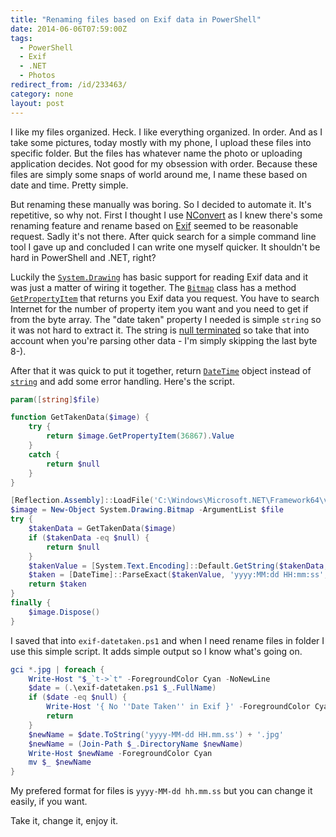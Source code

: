```yaml
---
title: "Renaming files based on Exif data in PowerShell"
date: 2014-06-06T07:59:00Z
tags:
  - PowerShell
  - Exif
  - .NET
  - Photos
redirect_from: /id/233463/
category: none
layout: post
---
```

I like my files organized. Heck. I like everything organized. In order. And as I take some pictures, today mostly with my phone, I upload these files into specific folder. But the files has whatever name the photo or uploading application decides. Not good for my obsession with order. Because these files are simply some snaps of world around me, I name these based on date and time. Pretty simple. 

<!-- excerpt -->

But renaming these manually was boring. So I decided to automate it. It's repetitive, so why not. First I thought I use [NConvert][1] as I knew there's some renaming feature and rename based on [Exif][8] seemed to be reasonable request. Sadly it's not there. After quick search for a simple command line tool I gave up and concluded I can write one myself quicker. It shouldn't be hard in PowerShell and .NET, right?

Luckily the [`System.Drawing`][2] has basic support for reading Exif data and it was just a matter of wiring it together. The [`Bitmap`][3] class has a method [`GetPropertyItem`][4] that returns you Exif data you request. You have to search Internet for the number of property item you want and you need to get if from the byte array. The "date taken" property I needed is simple `string` so it was not hard to extract it. The string is [null terminated][5] so take that into account when you're parsing other data - I'm simply skipping the last byte 8-).

After that it was quick to put it together, return [`DateTime`][6] object instead of [`string`][7] and add some error handling. Here's the script.

```powershell
param([string]$file)

function GetTakenData($image) {
	try {
		return $image.GetPropertyItem(36867).Value
	}	
	catch {
		return $null
	}
}

[Reflection.Assembly]::LoadFile('C:\Windows\Microsoft.NET\Framework64\v4.0.30319\System.Drawing.dll') | Out-Null
$image = New-Object System.Drawing.Bitmap -ArgumentList $file
try {
	$takenData = GetTakenData($image)
	if ($takenData -eq $null) {
		return $null
	}
	$takenValue = [System.Text.Encoding]::Default.GetString($takenData, 0, $takenData.Length - 1)
	$taken = [DateTime]::ParseExact($takenValue, 'yyyy:MM:dd HH:mm:ss', $null)
	return $taken
}
finally {
	$image.Dispose()
}
```

I saved that into `exif-datetaken.ps1` and when I need rename files in folder I use this simple script. It adds simple output so I know what's going on.

```powershell
gci *.jpg | foreach {
	Write-Host "$_`t->`t" -ForegroundColor Cyan -NoNewLine 
	$date = (.\exif-datetaken.ps1 $_.FullName)
	if ($date -eq $null) {
		Write-Host '{ No ''Date Taken'' in Exif }' -ForegroundColor Cyan	
		return
	}
	$newName = $date.ToString('yyyy-MM-dd HH.mm.ss') + '.jpg'
	$newName = (Join-Path $_.DirectoryName $newName)
	Write-Host $newName -ForegroundColor Cyan
	mv $_ $newName
}
``` 

My prefered format for files is `yyyy-MM-dd hh.mm.ss` but you can change it easily, if you want.

Take it, change it, enjoy it.

[1]: http://www.xnview.com/en/nconvert/
[2]: http://msdn.microsoft.com/en-us/library/system.drawing.aspx
[3]: http://msdn.microsoft.com/en-us/library/system.drawing.bitmap.aspx
[4]: http://msdn.microsoft.com/en-us/library/system.drawing.image.getpropertyitem.aspx
[5]: http://en.wikipedia.org/wiki/Null-terminated_string
[6]: http://msdn.microsoft.com/en-us/library/system.datetime.aspx
[7]: http://msdn.microsoft.com/en-us/library/system.string.aspx
[8]: http://en.wikipedia.org/wiki/Exchangeable_image_file_format